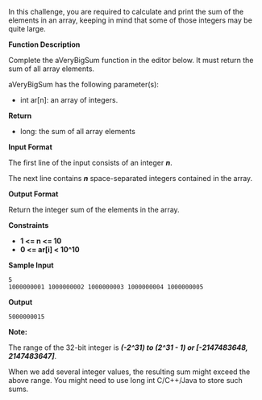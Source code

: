 In this challenge, you are required to calculate and print the sum of the elements in an array, keeping in mind that some of those integers may be quite large.

**Function Description**

Complete the aVeryBigSum function in the editor below. It must return the sum of all array elements.

aVeryBigSum has the following parameter(s):

- int ar[n]: an array of integers.

**Return**

- long: the sum of all array elements

**Input Format**

The first line of the input consists of an integer ***n***.

The next line contains ***n*** space-separated integers contained in the array.

**Output Format**

Return the integer sum of the elements in the array.

**Constraints**

- **1 <= n <= 10**
- **0 <= ar[i] < 10^10**

**Sample Input**

```
5
1000000001 1000000002 1000000003 1000000004 1000000005
```

**Output**

```
5000000015
```

**Note:**

The range of the 32-bit integer is ***(-2^31) to (2^31 - 1) or [-2147483648, 2147483647]***.

When we add several integer values, the resulting sum might exceed the above range. You might need to use long int C/C++/Java to store such sums.